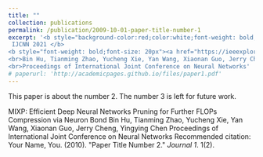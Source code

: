 ```yaml
---
title: ""
collection: publications
permalink: /publication/2009-10-01-paper-title-number-1
excerpt: '<b style="background-color:red;color:white;font-weight: bold;"> 
 IJCNN 2021 </b> 
<b style="font-weight: bold;font-size: 20px"><a href="https://ieeexplore.ieee.org/abstract/document/9533522" style="color:black;"> MIXP: Efficient Deep Neural Networks Pruning for Further FLOPs Compression via Neuron Bond</a></b>
<br>Bin Hu, Tianming Zhao, Yucheng Xie, Yan Wang, Xiaonan Guo, Jerry Cheng, Yingying Chen
<br>Proceedings of International Joint Conference on Neural Networks'
# paperurl: 'http://academicpages.github.io/files/paper1.pdf'
---
```

This paper is about the number 2. The number 3 is left for future work.

<!-- [Download paper here](http://academicpages.github.io/files/paper2.pdf) -->
 MIXP: Efficient Deep Neural Networks Pruning for Further FLOPs Compression via Neuron Bond 
Bin Hu, Tianming Zhao, Yucheng Xie, Yan Wang, Xiaonan Guo, Jerry Cheng, Yingying Chen
Proceedings of International Joint Conference on Neural Networks 
Recommended citation: Your Name, You. (2010). "Paper Title Number 2." <i>Journal 1</i>. 1(2).